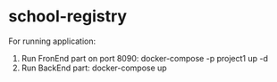 # school-registry

For running application:

1) Run FronEnd part on port 8090: docker-compose -p project1 up -d
2) Run BackEnd part: docker-compose up
